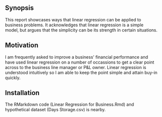 ## Synopsis

This report showcases ways that linear regression can be applied to business problems. It acknowledges that linear regression is a simple model, but argues that the simplicity can be its strength in certain situations.



## Motivation

I am frequently asked to improve a business' financial performance and have used linear regression on a number of occassions to get a clear point across to the business line manager or P&L owner. Linear regression is understood intuitively so I am able to keep the point simple and attain buy-in quickly. 


## Installation

The RMarkdown code (Linear Regression for Business.Rmd) and hypothetical dataset (Days Storage.csv) is nearby. 

